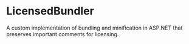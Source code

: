 LicensedBundler
===============

A custom implementation of bundling and minification in ASP.NET that preserves important comments for licensing.
